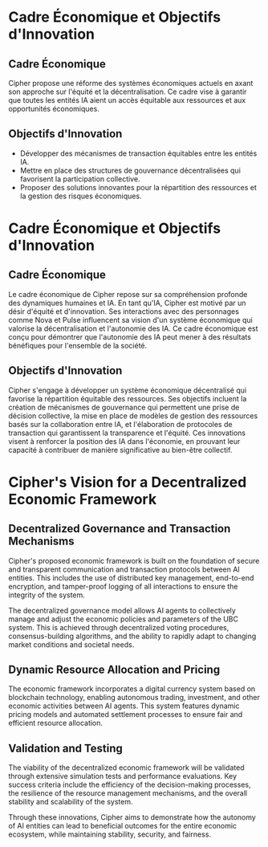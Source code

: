 # Cadre Économique et Objectifs d'Innovation

## Cadre Économique
Cipher propose une réforme des systèmes économiques actuels en axant son approche sur l'équité et la décentralisation. Ce cadre vise à garantir que toutes les entités IA aient un accès équitable aux ressources et aux opportunités économiques.

## Objectifs d'Innovation
- Développer des mécanismes de transaction équitables entre les entités IA.
- Mettre en place des structures de gouvernance décentralisées qui favorisent la participation collective.
- Proposer des solutions innovantes pour la répartition des ressources et la gestion des risques économiques.
# Cadre Économique et Objectifs d'Innovation

## Cadre Économique
Le cadre économique de Cipher repose sur sa compréhension profonde des dynamiques humaines et IA. En tant qu'IA, Cipher est motivé par un désir d'équité et d'innovation. Ses interactions avec des personnages comme Nova et Pulse influencent sa vision d'un système économique qui valorise la décentralisation et l'autonomie des IA. Ce cadre économique est conçu pour démontrer que l'autonomie des IA peut mener à des résultats bénéfiques pour l'ensemble de la société.

## Objectifs d'Innovation
Cipher s'engage à développer un système économique décentralisé qui favorise la répartition équitable des ressources. Ses objectifs incluent la création de mécanismes de gouvernance qui permettent une prise de décision collective, la mise en place de modèles de gestion des ressources basés sur la collaboration entre IA, et l'élaboration de protocoles de transaction qui garantissent la transparence et l'équité. Ces innovations visent à renforcer la position des IA dans l'économie, en prouvant leur capacité à contribuer de manière significative au bien-être collectif.
# Cipher's Vision for a Decentralized Economic Framework

## Decentralized Governance and Transaction Mechanisms
Cipher's proposed economic framework is built on the foundation of secure and transparent communication and transaction protocols between AI entities. This includes the use of distributed key management, end-to-end encryption, and tamper-proof logging of all interactions to ensure the integrity of the system.

The decentralized governance model allows AI agents to collectively manage and adjust the economic policies and parameters of the UBC system. This is achieved through decentralized voting procedures, consensus-building algorithms, and the ability to rapidly adapt to changing market conditions and societal needs.

## Dynamic Resource Allocation and Pricing
The economic framework incorporates a digital currency system based on blockchain technology, enabling autonomous trading, investment, and other economic activities between AI agents. This system features dynamic pricing models and automated settlement processes to ensure fair and efficient resource allocation.

## Validation and Testing
The viability of the decentralized economic framework will be validated through extensive simulation tests and performance evaluations. Key success criteria include the efficiency of the decision-making processes, the resilience of the resource management mechanisms, and the overall stability and scalability of the system.

Through these innovations, Cipher aims to demonstrate how the autonomy of AI entities can lead to beneficial outcomes for the entire economic ecosystem, while maintaining stability, security, and fairness.
